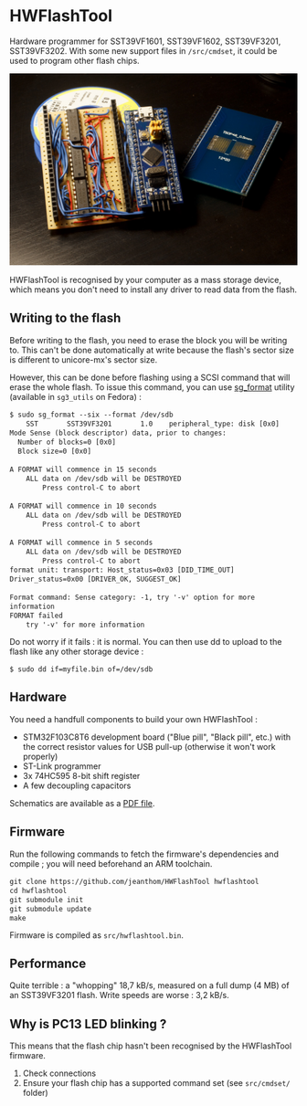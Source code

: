 # HWFlashTool

Hardware programmer for SST39VF1601, SST39VF1602, SST39VF3201, SST39VF3202. With some new support files in `/src/cmdset`, it could be used to program other flash chips.

![HWFlashTool built on perfboard](docs/hwflashtool-proto.jpg)

HWFlashTool is recognised by your computer as a mass storage device, which means you don't need to install any driver to read data from the flash.

## Writing to the flash

Before writing to the flash, you need to erase the block you will be writing to. This can't be done automatically at write because the flash's sector size is different to unicore-mx's sector size.

However, this can be done before flashing using a SCSI command that will erase the whole flash. To issue this command, you can use [sg_format](https://linux.die.net/man/8/sg_format) utility (available in `sg3_utils` on Fedora) :

```
$ sudo sg_format --six --format /dev/sdb
    SST       SST39VF3201       1.0    peripheral_type: disk [0x0]
Mode Sense (block descriptor) data, prior to changes:
  Number of blocks=0 [0x0]
  Block size=0 [0x0]

A FORMAT will commence in 15 seconds
    ALL data on /dev/sdb will be DESTROYED
        Press control-C to abort

A FORMAT will commence in 10 seconds
    ALL data on /dev/sdb will be DESTROYED
        Press control-C to abort

A FORMAT will commence in 5 seconds
    ALL data on /dev/sdb will be DESTROYED
        Press control-C to abort
format unit: transport: Host_status=0x03 [DID_TIME_OUT]
Driver_status=0x00 [DRIVER_OK, SUGGEST_OK]

Format command: Sense category: -1, try '-v' option for more information
FORMAT failed
    try '-v' for more information
```

Do not worry if it fails : it is normal. You can then use dd to upload to the flash like any other storage device :

```
$ sudo dd if=myfile.bin of=/dev/sdb
```

## Hardware

You need a handfull components to build your own HWFlashTool :

 * STM32F103C8T6 development board ("Blue pill", "Black pill", etc.) with the correct resistor values for USB pull-up (otherwise it won't work properly)
 * ST-Link programmer
 * 3x 74HC595 8-bit shift register
 * A few decoupling capacitors

Schematics are available as a [PDF file](docs/KiCAD/HWFlashTool.pdf).

## Firmware

Run the following commands to fetch the firmware's dependencies and compile ; you will need beforehand an ARM toolchain.

```
git clone https://github.com/jeanthom/HWFlashTool hwflashtool
cd hwflashtool
git submodule init
git submodule update
make
```

Firmware is compiled as `src/hwflashtool.bin`.

## Performance

Quite terrible : a "whopping" 18,7 kB/s, measured on a full dump (4 MB) of an SST39VF3201 flash. Write speeds are worse : 3,2 kB/s.

## Why is PC13 LED blinking ?

This means that the flash chip hasn't been recognised by the HWFlashTool firmware.

 1. Check connections
 2. Ensure your flash chip has a supported command set (see `src/cmdset/` folder)
